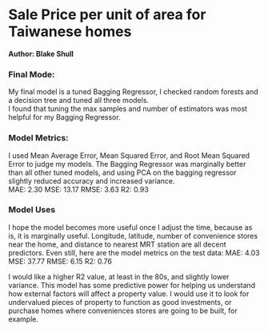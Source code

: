 # Sale Price per unit of area for Taiwanese homes
**Author:  Blake Shull**
### Final Mode:

My final model is a tuned Bagging Regressor, I checked random forests and a decision tree and tuned all three models.  
I found that tuning the max samples and number of estimators was most helpful for my Bagging Regressor.

### Model Metrics:

I used Mean Average Error, Mean Squared Error, and Root Mean Squared Error to judge my models.  The Bagging Regressor was marginally better than all other tuned models,
and using PCA on the bagging regressor slightly reduced accuracy and increased variance.  
MAE: 2.30 
MSE: 13.17 
RMSE: 3.63 
R2: 0.93

### Model Uses

I hope the model becomes more useful once I adjust the time, because as is, it is marginally useful.  Longitude, latitude, number of convenience stores near the home, and distance to nearest MRT station are all decent predictors.
Even still, here are the model metrics on the test data:
MAE: 4.03 
MSE: 37.77 
RMSE: 6.15 
R2: 0.76

I would like a higher R2 value, at least in the 80s, and slightly lower variance.  This model has some predictive power for helping us understand how external factors will affect a property value.
I would use it to look for undervalued pieces of property to function as good investments, or purchase homes where conveniences stores are going to be built, for example.
